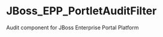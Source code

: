 JBoss_EPP_PortletAuditFilter
============================

Audit component for JBoss Enterprise Portal Platform